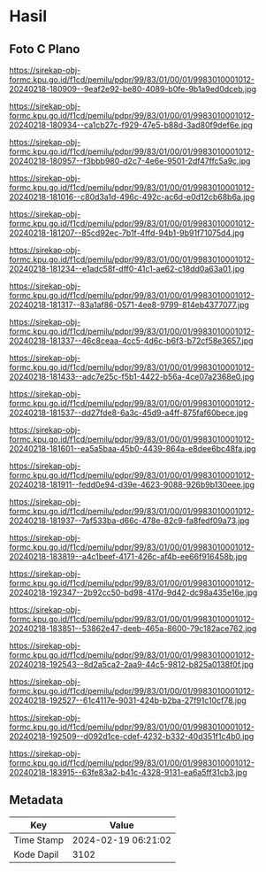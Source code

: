 # Hasil

## Foto C Plano

https://sirekap-obj-formc.kpu.go.id/f1cd/pemilu/pdpr/99/83/01/00/01/9983010001012-20240218-180909--9eaf2e92-be80-4089-b0fe-9b1a9ed0dceb.jpg

https://sirekap-obj-formc.kpu.go.id/f1cd/pemilu/pdpr/99/83/01/00/01/9983010001012-20240218-180934--ca1cb27c-f929-47e5-b88d-3ad80f9def6e.jpg

https://sirekap-obj-formc.kpu.go.id/f1cd/pemilu/pdpr/99/83/01/00/01/9983010001012-20240218-180957--f3bbb980-d2c7-4e6e-9501-2df47ffc5a9c.jpg

https://sirekap-obj-formc.kpu.go.id/f1cd/pemilu/pdpr/99/83/01/00/01/9983010001012-20240218-181016--c80d3a1d-496c-492c-ac6d-e0d12cb68b6a.jpg

https://sirekap-obj-formc.kpu.go.id/f1cd/pemilu/pdpr/99/83/01/00/01/9983010001012-20240218-181207--85cd92ec-7b1f-4ffd-94b1-9b91f71075d4.jpg

https://sirekap-obj-formc.kpu.go.id/f1cd/pemilu/pdpr/99/83/01/00/01/9983010001012-20240218-181234--e1adc58f-dff0-41c1-ae62-c18dd0a63a01.jpg

https://sirekap-obj-formc.kpu.go.id/f1cd/pemilu/pdpr/99/83/01/00/01/9983010001012-20240218-181317--83a1af86-0571-4ee8-9799-814eb4377077.jpg

https://sirekap-obj-formc.kpu.go.id/f1cd/pemilu/pdpr/99/83/01/00/01/9983010001012-20240218-181337--46c8ceaa-4cc5-4d6c-b6f3-b72cf58e3657.jpg

https://sirekap-obj-formc.kpu.go.id/f1cd/pemilu/pdpr/99/83/01/00/01/9983010001012-20240218-181433--adc7e25c-f5b1-4422-b56a-4ce07a2368e0.jpg

https://sirekap-obj-formc.kpu.go.id/f1cd/pemilu/pdpr/99/83/01/00/01/9983010001012-20240218-181537--dd27fde8-6a3c-45d9-a4ff-875faf60bece.jpg

https://sirekap-obj-formc.kpu.go.id/f1cd/pemilu/pdpr/99/83/01/00/01/9983010001012-20240218-181601--ea5a5baa-45b0-4439-864a-e8dee6bc48fa.jpg

https://sirekap-obj-formc.kpu.go.id/f1cd/pemilu/pdpr/99/83/01/00/01/9983010001012-20240218-181911--fedd0e94-d39e-4623-9088-926b9b130eee.jpg

https://sirekap-obj-formc.kpu.go.id/f1cd/pemilu/pdpr/99/83/01/00/01/9983010001012-20240218-181937--7af533ba-d66c-478e-82c9-fa8fedf09a73.jpg

https://sirekap-obj-formc.kpu.go.id/f1cd/pemilu/pdpr/99/83/01/00/01/9983010001012-20240218-183819--a4c1beef-4171-426c-af4b-ee66f916458b.jpg

https://sirekap-obj-formc.kpu.go.id/f1cd/pemilu/pdpr/99/83/01/00/01/9983010001012-20240218-192347--2b92cc50-bd98-417d-9d42-dc98a435e16e.jpg

https://sirekap-obj-formc.kpu.go.id/f1cd/pemilu/pdpr/99/83/01/00/01/9983010001012-20240218-183851--53862e47-deeb-465a-8600-79c182ace762.jpg

https://sirekap-obj-formc.kpu.go.id/f1cd/pemilu/pdpr/99/83/01/00/01/9983010001012-20240218-192543--8d2a5ca2-2aa9-44c5-9812-b825a0138f0f.jpg

https://sirekap-obj-formc.kpu.go.id/f1cd/pemilu/pdpr/99/83/01/00/01/9983010001012-20240218-192527--61c4117e-9031-424b-b2ba-27f91c10cf78.jpg

https://sirekap-obj-formc.kpu.go.id/f1cd/pemilu/pdpr/99/83/01/00/01/9983010001012-20240218-192509--d092d1ce-cdef-4232-b332-40d351f1c4b0.jpg

https://sirekap-obj-formc.kpu.go.id/f1cd/pemilu/pdpr/99/83/01/00/01/9983010001012-20240218-183915--63fe83a2-b41c-4328-9131-ea6a5ff31cb3.jpg


## Metadata

| Key        | Value               |
| ---------- | ------------------- |
| Time Stamp | 2024-02-19 06:21:02 |
| Kode Dapil | 3102                |



